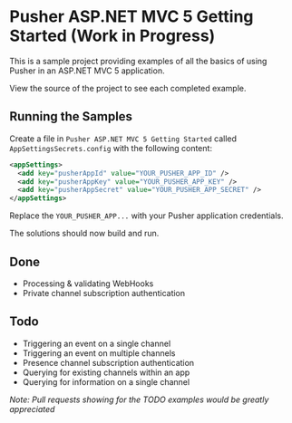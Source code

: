 # Pusher ASP.NET MVC 5 Getting Started (Work in Progress)

This is a sample project providing examples of all the basics of using Pusher in an ASP.NET MVC 5 application.

View the source of the project to see each completed example.

## Running the Samples

Create a file in `Pusher ASP.NET MVC 5 Getting Started` called `AppSettingsSecrets.config` with the following content:

```xml
<appSettings>
  <add key="pusherAppId" value="YOUR_PUSHER_APP_ID" />
  <add key="pusherAppKey" value="YOUR_PUSHER_APP_KEY" />
  <add key="pusherAppSecret" value="YOUR_PUSHER_APP_SECRET" />
</appSettings>
```

Replace the `YOUR_PUSHER_APP...` with your Pusher application credentials.

The solutions should now build and run.

## Done

* Processing & validating WebHooks
* Private channel subscription authentication

## Todo

* Triggering an event on a single channel
* Triggering an event on multiple channels
* Presence channel subscription authentication
* Querying for existing channels within an app
* Querying for information on a single channel

*Note: Pull requests showing for the *TODO* examples would be greatly appreciated*
